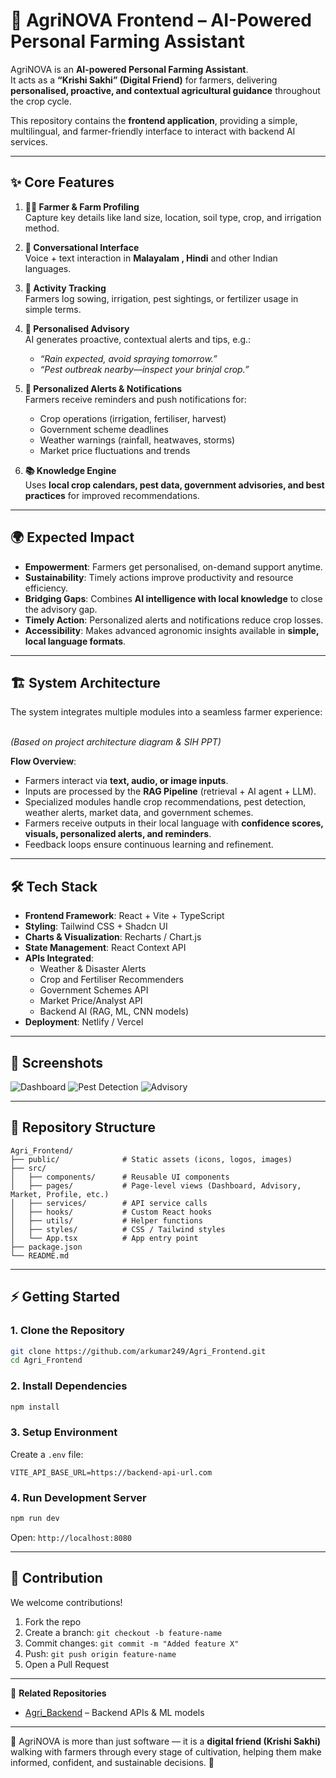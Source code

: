 # 🌱 AgriNOVA Frontend – AI-Powered Personal Farming Assistant

&#x20;  &#x20;

AgriNOVA is an **AI-powered Personal Farming Assistant**.\
It acts as a **“Krishi Sakhi” (Digital Friend)** for farmers, delivering **personalised, proactive, and contextual agricultural guidance** throughout the crop cycle.

This repository contains the **frontend application**, providing a simple, multilingual, and farmer-friendly interface to interact with backend AI services.

---


## ✨ Core Features

1. **👨‍🌾 Farmer & Farm Profiling**\
   Capture key details like land size, location, soil type, crop, and irrigation method.

2. **💬 Conversational Interface**\
   Voice + text interaction in **Malayalam , Hindi** and other Indian languages.

3. **📖 Activity Tracking**\
   Farmers log sowing, irrigation, pest sightings, or fertilizer usage in simple terms.

4. **🤖 Personalised Advisory**\
   AI generates proactive, contextual alerts and tips, e.g.:

   - *“Rain expected, avoid spraying tomorrow.”*
   - *“Pest outbreak nearby—inspect your brinjal crop.”*

5. **🔔 Personalized Alerts & Notifications**\
   Farmers receive reminders and push notifications for:

   - Crop operations (irrigation, fertiliser, harvest)
   - Government scheme deadlines
   - Weather warnings (rainfall, heatwaves, storms)
   - Market price fluctuations and trends

6. **📚 Knowledge Engine**\
   Uses **local crop calendars, pest data, government advisories, and best practices** for improved recommendations.

---

## 🌍 Expected Impact

- **Empowerment**: Farmers get personalised, on-demand support anytime.
- **Sustainability**: Timely actions improve productivity and resource efficiency.
- **Bridging Gaps**: Combines **AI intelligence with local knowledge** to close the advisory gap.
- **Timely Action**: Personalized alerts and notifications reduce crop losses.
- **Accessibility**: Makes advanced agronomic insights available in **simple, local language formats**.

---

## 🏗️ System Architecture

The system integrates multiple modules into a seamless farmer experience:

\
*(Based on project architecture diagram & SIH PPT)*

**Flow Overview**:

- Farmers interact via **text, audio, or image inputs**.
- Inputs are processed by the **RAG Pipeline** (retrieval + AI agent + LLM).
- Specialized modules handle crop recommendations, pest detection, weather alerts, market data, and government schemes.
- Farmers receive outputs in their local language with **confidence scores, visuals, personalized alerts, and reminders**.
- Feedback loops ensure continuous learning and refinement.

---

## 🛠️ Tech Stack

- **Frontend Framework**: React + Vite + TypeScript
- **Styling**: Tailwind CSS + Shadcn UI
- **Charts & Visualization**: Recharts / Chart.js
- **State Management**: React Context API
- **APIs Integrated**:
  - Weather & Disaster Alerts
  - Crop and Fertiliser Recommenders
  - Government Schemes API
  - Market Price/Analyst API
  - Backend AI (RAG, ML, CNN models)
- **Deployment**: Netlify / Vercel

---

## 📸 Screenshots


![Dashboard](./docs/screenshots/dashboard.png)
![Pest Detection](./docs/screenshots/pest.png)
![Advisory](./docs/screenshots/advisory.png)


---

## 📂 Repository Structure

```
Agri_Frontend/
├── public/              # Static assets (icons, logos, images)
├── src/
│   ├── components/      # Reusable UI components
│   ├── pages/           # Page-level views (Dashboard, Advisory, Market, Profile, etc.)
│   ├── services/        # API service calls
│   ├── hooks/           # Custom React hooks
│   ├── utils/           # Helper functions
│   ├── styles/          # CSS / Tailwind styles
│   └── App.tsx          # App entry point
├── package.json
└── README.md
```

---

## ⚡ Getting Started

### 1. Clone the Repository

```bash
git clone https://github.com/arkumar249/Agri_Frontend.git
cd Agri_Frontend
```

### 2. Install Dependencies

```bash
npm install
```

### 3. Setup Environment

Create a `.env` file:

```env
VITE_API_BASE_URL=https://backend-api-url.com
```

### 4. Run Development Server

```bash
npm run dev
```

Open: `http://localhost:8080`

---


## 🤝 Contribution

We welcome contributions!

1. Fork the repo
2. Create a branch: `git checkout -b feature-name`
3. Commit changes: `git commit -m "Added feature X"`
4. Push: `git push origin feature-name`
5. Open a Pull Request

---



🔗 **Related Repositories**

- [Agri\_Backend](https://github.com/arkumar249/AGRI_BACKEND) – Backend APIs & ML models

---

🚀 AgriNOVA is more than just software — it is a **digital friend (Krishi Sakhi)** walking with farmers through every stage of cultivation, helping them make informed, confident, and sustainable decisions. 🌾

